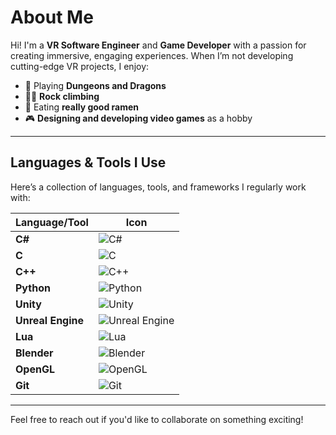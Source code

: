 # About Me

Hi! I'm a **VR Software Engineer** and **Game Developer** with a passion for creating immersive, engaging experiences. When I’m not developing cutting-edge VR projects, I enjoy:

- 🎲 Playing **Dungeons and Dragons**
- 🧗‍♂️ **Rock climbing**
- 🍜 Eating **really good ramen**
- 🎮 **Designing and developing video games** as a hobby

---

## Languages & Tools I Use

Here’s a collection of languages, tools, and frameworks I regularly work with:

| Language/Tool      | Icon                                                                 |
|--------------------|----------------------------------------------------------------------|
| **C#**             | ![C#](https://img.shields.io/badge/C%23-239120?style=for-the-badge&logo=c-sharp&logoColor=white) |
| **C**              | ![C](https://img.shields.io/badge/C-A8B9CC?style=for-the-badge&logo=c&logoColor=white) |
| **C++**            | ![C++](https://img.shields.io/badge/C++-00599C?style=for-the-badge&logo=cplusplus&logoColor=white) |
| **Python**         | ![Python](https://img.shields.io/badge/Python-3776AB?style=for-the-badge&logo=python&logoColor=white) |
| **Unity**          | ![Unity](https://img.shields.io/badge/Unity-000000?style=for-the-badge&logo=unity&logoColor=white) |
| **Unreal Engine**  | ![Unreal Engine](https://img.shields.io/badge/Unreal_Engine-313131?style=for-the-badge&logo=unreal-engine&logoColor=white) |
| **Lua**            | ![Lua](https://img.shields.io/badge/Lua-2C2D72?style=for-the-badge&logo=lua&logoColor=white) |
| **Blender**        | ![Blender](https://img.shields.io/badge/Blender-F5792A?style=for-the-badge&logo=blender&logoColor=white) |
| **OpenGL**         | ![OpenGL](https://img.shields.io/badge/OpenGL-5586A4?style=for-the-badge&logo=opengl&logoColor=white) |
| **Git**            | ![Git](https://img.shields.io/badge/Git-F05032?style=for-the-badge&logo=git&logoColor=white) |

---

Feel free to reach out if you'd like to collaborate on something exciting!

